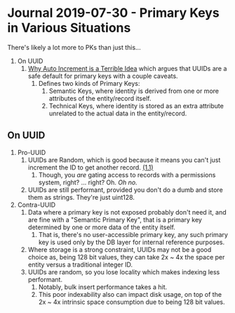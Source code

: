 Journal 2019-07-30 - Primary Keys in Various Situations
========

There's likely a lot more to PKs than just this...

1. On UUID
    1. [Why Auto Increment is a Terrible Idea][1-1] which argues that UUIDs are a safe default for primary keys with a couple caveats.
        1. Defines two kinds of Primary Keys:
            1. Semantic Keys, where identity is derived from one or more attributes of the entity/record itself.
            2. Technical Keys, where identity is stored as an extra attribute unrelated to the actual data in the entity/record.

[1-1]: https://www.clever-cloud.com/blog/engineering/2015/05/20/why-auto-increment-is-a-terrible-idea/



## On UUID

1. Pro-UUID
    1. UUIDs are Random, which is good because it means you can't just increment the ID to get another record.  [(1.1)][1-1]
        1. Though, you _are_ gating access to records with a permissions system, right?  ... right?  Oh.  _Oh no._
    2. UUIDs are still performant, provided you don't do a dumb and store them as strings.  They're just uint128.
2. Contra-UUID
    1. Data where a primary key is not exposed probably don't need it, and are fine with a "Semantic Primary Key", that is a primary key determined by one or more data of the entity itself.
        1. That is, there's no user-accessible primary key, any such primary key is used only by the DB layer for internal reference purposes.
    2. Where storage is a strong constraint, UUIDs may not be a good choice as, being 128 bit values, they can take 2x ~ 4x the space per entity versus a traditional integer ID.
    3. UUIDs are random, so you lose locality which makes indexing less performant.
        1. Notably, bulk insert performance takes a hit.
        2. This poor indexability also can impact disk usage, on top of the 2x ~ 4x intrinsic space consumption due to being 128 bit values.
